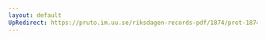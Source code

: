 ```yaml
---
layout: default
UpRedirect: https://pruto.im.uu.se/riksdagen-records-pdf/1874/prot-1874--ak--404/prot-1874--ak--404_002.pdf
---
```

